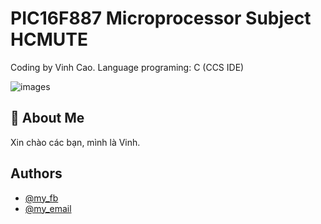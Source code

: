 
# PIC16F887 Microprocessor Subject HCMUTE

Coding by Vinh Cao.
Language programing: C (CCS IDE)

![images](https://cdn.mikroe.com/ebooks/img/36/2016/02/pic-microcontrollers-examples-in-assembly-language-chapter-01-fig1-2.gif)


## 🚀 About Me
Xin chào các bạn, mình là Vinh.

## Authors

- [@my_fb](https://www.facebook.com/vcao.vn)
- [@my_email](contact@vinhcaodatabase.com)


